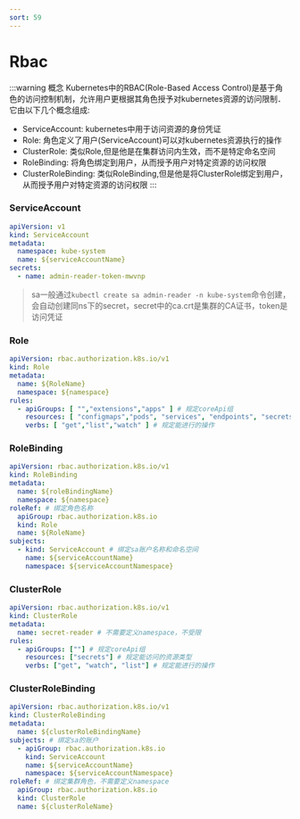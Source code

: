 ```yaml
---
sort: 59
---
```

# Rbac
:::warning 概念
Kubernetes中的RBAC(Role-Based Access Control)是基于角色的访问控制机制，允许用户更根据其角色授予对kubernetes资源的访问限制．
它由以下几个概念组成:
- ServiceAccount: kubernetes中用于访问资源的身份凭证
- Role: 角色定义了用户(ServiceAccount)可以对kubernetes资源执行的操作
- ClusterRole: 类似Role,但是他是在集群访问内生效，而不是特定命名空间
- RoleBinding: 将角色绑定到用户，从而授予用户对特定资源的访问权限
- ClusterRoleBinding: 类似RoleBinding,但是他是将ClusterRole绑定到用户，从而授予用户对特定资源的访问权限
:::

### ServiceAccount
```yaml
apiVersion: v1
kind: ServiceAccount
metadata:
  namespace: kube-system
  name: ${serviceAccountName}
secrets:
  - name: admin-reader-token-mwvnp
```
> sa一般通过`kubectl create sa admin-reader -n kube-system`命令创建，会自动创建同ns下的secret，secret中的ca.crt是集群的CA证书，token是访问凭证

### Role
```yaml
apiVersion: rbac.authorization.k8s.io/v1
kind: Role
metadata:
  name: ${RoleName}
  namespace: ${namespace}
rules:
  - apiGroups: [ "","extensions","apps" ] # 规定coreApi组
    resources: [ "configmaps","pods", "services", "endpoints", "secrets" ] # 规定能访问的资源类型
    verbs: [ "get","list","watch" ] # 规定能进行的操作
```

### RoleBinding
```yaml
apiVersion: rbac.authorization.k8s.io/v1
kind: RoleBinding
metadata:
  name: ${roleBindingName}
  namespace: ${namespace}
roleRef: # 绑定角色名称
  apiGroup: rbac.authorization.k8s.io
  kind: Role
  name: ${RoleName}
subjects:
  - kind: ServiceAccount # 绑定sa账户名称和命名空间
    name: ${serviceAccountName}
    namespace: ${serviceAccountNamespace}
```

### ClusterRole
```yaml
apiVersion: rbac.authorization.k8s.io/v1
kind: ClusterRole
metadata:
  name: secret-reader # 不需要定义namespace，不受限
rules:
  - apiGroups: [""] # 规定coreApi组
    resources: ["secrets"] # 规定能访问的资源类型
    verbs: ["get", "watch", "list"] # 规定能进行的操作
```

### ClusterRoleBinding
```yaml
apiVersion: rbac.authorization.k8s.io/v1
kind: ClusterRoleBinding
metadata:
  name: ${clusterRoleBindingName}
subjects: # 绑定sa的账户
  - apiGroup: rbac.authorization.k8s.io
    kind: ServiceAccount
    name: ${serviceAccountName}
    namespace: ${serviceAccountNamespace}
roleRef: # 绑定集群角色，不需要定义namespace
  apiGroup: rbac.authorization.k8s.io
  kind: ClusterRole
  name: ${clusterRoleName}
```